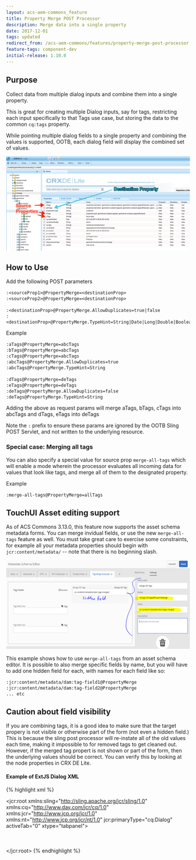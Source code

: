 ```yaml
---
layout: acs-aem-commons_feature
title: Property Merge POST Processor
description: Merge data into a single property
date: 2017-12-01
tags: updated
redirect_from: /acs-aem-commons/features/property-merge-post-processor.html
feature-tags: component-dev
initial-release: 1.10.0
---
```


## Purpose

Collect data from multiple dialog inputs and combine them into a single property.

This is great for creating multiple Dialog inputs, say for tags, restricting each input specifically to that Tags use case, but storing the data to the common `cq:tags` property. 

While pointing multiple dialog fields to a single property and combining the values is supported, OOTB, each dialog field will display the combined set of values.

![Property Merge](images/property-merge.png)

## How to Use

Add the following POST parameters

	:<sourceProp1>@PropertyMerge=<destinationProp>
	:<sourceProp2>@PropertyMerge=<destinationProp>

	:<destinationProp>@PropertyMerge.AllowDuplicates=true|false
	:<destinationProp>@PropertyMerge.TypeHint=String|Date|Long|Double|Boolean

Example

	:aTags@PropertyMerge=abcTags
	:bTags@PropertyMerge=abcTags
	:cTags@PropertyMerge=abcTags
	:abcTags@PropertyMerge.AllowDuplicates=true
	:abcTags@PropertyMerge.TypeHint=String

	:dTags@PropertyMerge=deTags
	:eTags@PropertyMerge=deTags
	:deTags@PropertyMerge.AllowDuplicates=false
	:deTags@PropertyMerge.TypeHint=String
		
Adding the above as request params will merge aTags, bTags, cTags into abcTags and dTags, eTags into deTags

Note the `:` prefix to ensure these params are ignored by the OOTB Sling POST Servlet, and not written to the underlying resource.

### Special case: Merging all tags

You can also specify a special value for source prop `merge-all-tags` which will enable a mode wherein the processor evaluates all incoming data for values that look like tags, and merge all of them to the designated property.

Example

    :merge-all-tags@PropertyMerge=allTags

## TouchUI Asset editing support

As of ACS Commons 3.13.0, this feature now supports the asset schema metadata forms.  You can merge invidual fields, or use the new `merge-all-tags` feature as well.  You must take great care to exercise some constraints, for example all your metadata properties should begin with `jcr:content/metadata/` -- note that there is no beginning slash.

![Asset merge example](images/asset-example.png)

This example shows how to use `merge-all-tags` from an asset schema editor.  It is possible to also merge specific fields by name, but you will have to add one hidden field for each, with names for each field like so:

    :jcr:content/metadata/dam:tag-field1@PropertyMerge
    :jcr:content/metadata/dam:tag-field2@PropertyMerge
    ... etc

## Caution about field visibility

If you are combining tags, it is a good idea to make sure that the target propery is not visible or otherwise part of the form (not even a hidden field.)  This is because the sling post processor will re-instate all of the old values each time, making it impossible to for removed tags to get cleaned out.  However, if the merged tag propert is not shown or part of the form, then the underlying values should be correct.  You can verify this by looking at the node properties in CRX DE Lite.

#### Example of ExtJS Dialog XML
	
{% highlight xml %}
<?xml version="1.0" encoding="UTF-8"?>
<jcr:root xmlns:sling="http://sling.apache.org/jcr/sling/1.0" xmlns:cq="http://www.day.com/jcr/cq/1.0" xmlns:jcr="http://www.jcp.org/jcr/1.0" xmlns:nt="http://www.jcp.org/jcr/nt/1.0"
    jcr:primaryType="cq:Dialog"
    activeTab="0"
    xtype="tabpanel">
    <items jcr:primaryType="cq:WidgetCollection">
        <tab1
            jcr:primaryType="cq:Widget"
            xtype="panel">
            <items jcr:primaryType="cq:WidgetCollection">
            	<animal-tags
                    jcr:primaryType="cq:Widget"
                    fieldLabel="Animal Tags"
                    name="./animalTags"
                    xtype="tags"/>
            	<plant-tags
                    jcr:primaryType="cq:Widget"
                    fieldLabel="Plant Tags"
                    name="./plantTags"
                    xtype="tags"/>		
	            <cq-tags
                    jcr:primaryType="cq:Widget"
                    fieldLabel="Merged Tags"
                    name="./cq:tags"
					readonly="{Boolean}true"
                    xtype="tags"/>
                <animal-tags-property-merge
                    jcr:primaryType="cq:Widget"
                    ignoreData="{Boolean}true"
                    name=":animalTags@PropertyMerge"
                    value="cq:tags"
                    xtype="hidden"/> 
                <plant-tags-property-merge
                    jcr:primaryType="cq:Widget"
                    ignoreData="{Boolean}true"
                    name=":plantTags@PropertyMerge"
                    value="cq:tags"
                    xtype="hidden"/> 			
                <cq-tags-property-merge-allow-duplicates
                    jcr:primaryType="cq:Widget"
                    ignoreData="{Boolean}true"
                    name=":cq:tags@PropertyMerge.AllowDuplicates"
                    value="false"
                    xtype="hidden"/> 						
                <cq-tags-property-merge-type-hint
                    jcr:primaryType="cq:Widget"
                    ignoreData="{Boolean}true"
                    name=":cq:tags@PropertyMerge.TypeHint"
                    value="String"
                    xtype="hidden"/> 						
				</items>
			</tab1>
		</items>
</jcr:root>
{% endhighlight %}